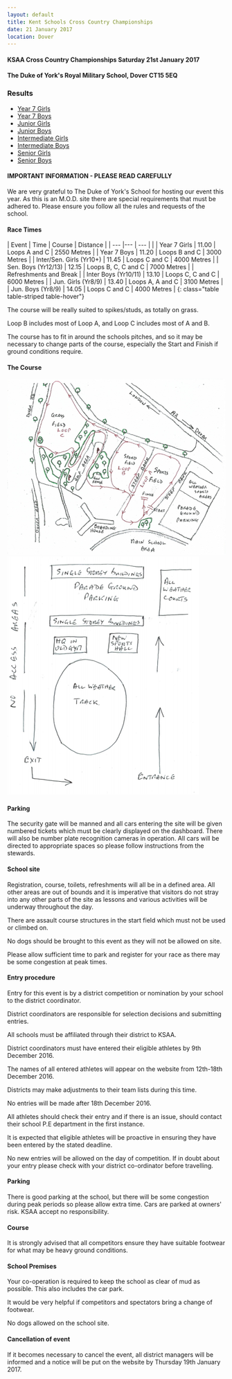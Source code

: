 ```yaml
---
layout: default
title: Kent Schools Cross Country Championships 
date: 21 January 2017
location: Dover
---
```


#### KSAA Cross Country Championships Saturday 21st January 2017

#### The Duke of York's Royal Military School, Dover CT15 5EQ

<div class="panel panel-info">
    <div class="panel-heading">
        <h3 class="panel-title">Results</h3>
    </div>
    <div class="panel-body">
        <ul>
            <li><a href="/files/events/16-17/2017-01-21-kent-schools-cross-country-champs/KSAA-2017-Cross-Country-Championships-Year-7-Girls-Results-v2.pdf">Year 7 Girls</a></li>
            <li><a href="/files/events/16-17/2017-01-21-kent-schools-cross-country-champs/KSAA-2017-Cross-Country-Championships-Year-7-Boys-Results-v3.pdf">Year 7 Boys</a></li>
            <li><a href="/files/events/16-17/2017-01-21-kent-schools-cross-country-champs/KSAA-2017-Cross-Country-Championships-Junior-Girls-Results-v2.pdf">Junior Girls</a></li>
            <li><a href="/files/events/16-17/2017-01-21-kent-schools-cross-country-champs/KSAA-2017-Cross-Country-Championships-Junior-Boys-Results-v2.pdf">Junior Boys</a></li>
            <li><a href="/files/events/16-17/2017-01-21-kent-schools-cross-country-champs/KSAA-2017-Cross-Country-Championships-Intermediate-Girls-Results.pdf">Intermediate Girls</a></li>
            <li><a href="/files/events/16-17/2017-01-21-kent-schools-cross-country-champs/KSAA-2017-Cross-Country-Championships-Intermediate-Boys-Results-v2.pdf">Intermediate Boys</a></li>
            <li><a href="/files/events/16-17/2017-01-21-kent-schools-cross-country-champs/KSAA-2017-Cross-Country-Championships-Senior-Girls-Results.pdf">Senior Girls</a></li>
            <li><a href="/files/events/16-17/2017-01-21-kent-schools-cross-country-champs/KSAA-2017-Cross-Country-Championships-Senior-Boys-Results.pdf">Senior Boys</a></li>
        </ul>
    </div>
</div>

#### IMPORTANT INFORMATION - PLEASE READ CAREFULLY

We are very grateful to The Duke of York's School for hosting our event this year.
As this is an M.O.D. site there are special requirements that must be adhered to. Please ensure you follow all the rules and requests of the school.

#### Race Times

| Event                             | Time  | Course                    | Distance      |
| ---                               |---    | ---                       |               |
| Year 7 Girls                      | 11.00 | Loops A and C             | 2550 Metres   |
| Year 7 Boys                       | 11.20 | Loops B and C             | 3000 Metres   |
| Inter/Sen. Girls (Yr10+)          | 11.45 | Loops C and C             | 4000 Metres   |
| Sen. Boys (Yr12/13)               | 12.15 | Loops B, C, C and C       | 7000 Metres   |
| Refreshments and Break                                                                |
| Inter Boys (Yr10/11)              | 13.10 | Loops C, C and C          | 6000 Metres   |
| Jun. Girls (Yr8/9)                | 13.40 | Loops A, A and C          | 3100 Metres   |
| Jun. Boys (Yr8/9)                 | 14.05 | Loops C and C             | 4000 Metres   |
{: class="table table-striped table-hover"}

The course will be really suited to spikes/studs, as totally on grass.

Loop B includes most of Loop A, and Loop C includes most of A and B.

The course has to fit in around the schools pitches, and so it may be necessary to change parts of the course, especially the Start and Finish if ground conditions require.

#### The Course

<a href="/images/events/16-17/2017-01-21-kent-schools-cross-country-champs/course-map.PNG" target="_blank">
    <img src="/images/events/16-17/2017-01-21-kent-schools-cross-country-champs/course-map.PNG" style="max-width:100%;"/>
</a>

<a href="/images/events/16-17/2017-01-21-kent-schools-cross-country-champs/course-map-simple.PNG" target="_blank">
    <img src="/images/events/16-17/2017-01-21-kent-schools-cross-country-champs/course-map-simple.PNG" style="max-width:100%;"/>
</a>

#### Parking

The security gate will be manned and all cars entering the site will be given numbered tickets which must be clearly displayed on the dashboard. There will also be number plate recognition cameras in operation.
All cars will be directed to appropriate spaces so please follow instructions from the stewards.

#### School site

Registration, course, toilets, refreshments will all be in a defined area. All other areas are out of bounds and it is imperative that visitors do not stray into any other parts of the site as lessons and various activities will be underway throughout the day.

There are assault course structures in the start field which must not be used or climbed on.

No dogs should be brought to this event as they will not be allowed on site.

Please allow sufficient time to park and register for your race as there may be some congestion at peak times.

#### Entry procedure

Entry for this event is by a district competition or nomination by your school to the district coordinator.

District coordinators are responsible for selection decisions and submitting entries.

All schools must be affiliated through their district to KSAA.

District coordinators must have entered their eligible athletes by 9th December 2016.

The names of all entered athletes will appear on the website from 12th-18th December 2016.

Districts may make adjustments to their team lists during this time.

No entries will be made after 18th December 2016.

All athletes should check their entry and if there is an issue, should contact their school P.E department in the first instance.

It is expected that eligible athletes will be proactive in ensuring they have been entered by the stated deadline.

No new entries will be allowed on the day of competition. If in doubt about your entry please check with your district co-ordinator before travelling.

#### Parking

There is good parking at the school, but there will be some congestion during peak periods so please allow extra time. Cars are parked at owners' risk. KSAA accept no responsibility.

#### Course

It is strongly advised that all competitors ensure they have suitable footwear for what may be heavy ground conditions.

#### School Premises

Your co-operation is required to keep the school as clear of mud as possible. This also includes the car park.

It would be very helpful if competitors and spectators bring a change of footwear.

No dogs allowed on the school site.

#### Cancellation of event

If it becomes necessary to cancel the event, all district managers will be informed and a notice will be put on the website by Thursday 19th January 2017.